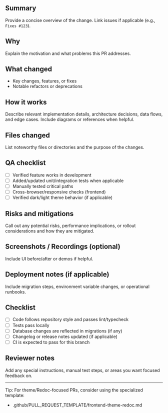 ## Summary
Provide a concise overview of the change. Link issues if applicable (e.g., `Fixes #123`).

## Why
Explain the motivation and what problems this PR addresses.

## What changed
- Key changes, features, or fixes
- Notable refactors or deprecations

## How it works
Describe relevant implementation details, architecture decisions, data flows, and edge cases. Include diagrams or references when helpful.

## Files changed
List noteworthy files or directories and the purpose of the changes.

## QA checklist
- [ ] Verified feature works in development
- [ ] Added/updated unit/integration tests when applicable
- [ ] Manually tested critical paths
- [ ] Cross-browser/responsive checks (frontend)
- [ ] Verified dark/light theme behavior (if applicable)

## Risks and mitigations
Call out any potential risks, performance implications, or rollout considerations and how they are mitigated.

## Screenshots / Recordings (optional)
Include UI before/after or demos if helpful.

## Deployment notes (if applicable)
Include migration steps, environment variable changes, or operational runbooks.

## Checklist
- [ ] Code follows repository style and passes lint/typecheck
- [ ] Tests pass locally
- [ ] Database changes are reflected in migrations (if any)
- [ ] Changelog or release notes updated (if applicable)
- [ ] CI is expected to pass for this branch

## Reviewer notes
Add any special instructions, manual test steps, or areas you want focused feedback on.

---

Tip: For theme/Redoc-focused PRs, consider using the specialized template:
- .github/PULL_REQUEST_TEMPLATE/frontend-theme-redoc.md
